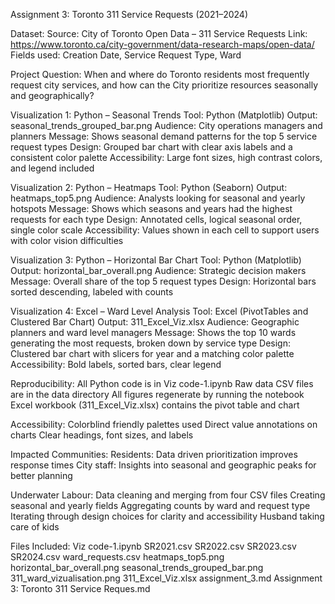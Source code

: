 Assignment 3: Toronto 311 Service Requests (2021–2024)

Dataset:
Source: City of Toronto Open Data – 311 Service Requests
Link: https://www.toronto.ca/city-government/data-research-maps/open-data/
Fields used: Creation Date, Service Request Type, Ward

Project Question:
When and where do Toronto residents most frequently request city services, and how can the City prioritize resources seasonally and geographically?

Visualization 1: Python – Seasonal Trends
Tool: Python (Matplotlib)
Output: seasonal_trends_grouped_bar.png
Audience: City operations managers and planners
Message: Shows seasonal demand patterns for the top 5 service request types
Design: Grouped bar chart with clear axis labels and a consistent color palette
Accessibility: Large font sizes, high contrast colors, and legend included

Visualization 2: Python – Heatmaps
Tool: Python (Seaborn)
Output: heatmaps_top5.png
Audience: Analysts looking for seasonal and yearly hotspots
Message: Shows which seasons and years had the highest requests for each type
Design: Annotated cells, logical seasonal order, single color scale
Accessibility: Values shown in each cell to support users with color vision difficulties

Visualization 3: Python – Horizontal Bar Chart
Tool: Python (Matplotlib)
Output: horizontal_bar_overall.png
Audience: Strategic decision makers
Message: Overall share of the top 5 request types
Design: Horizontal bars sorted descending, labeled with counts

Visualization 4: Excel – Ward Level Analysis
Tool: Excel (PivotTables and Clustered Bar Chart)
Output: 311_Excel_Viz.xlsx
Audience: Geographic planners and ward level managers
Message: Shows the top 10 wards generating the most requests, broken down by service type
Design: Clustered bar chart with slicers for year and a matching color palette
Accessibility: Bold labels, sorted bars, clear legend

Reproducibility:
All Python code is in Viz code-1.ipynb
Raw data CSV files are in the data directory
All figures regenerate by running the notebook
Excel workbook (311_Excel_Viz.xlsx) contains the pivot table and chart

Accessibility:
Colorblind friendly palettes used
Direct value annotations on charts
Clear headings, font sizes, and labels

Impacted Communities:
Residents: Data driven prioritization improves response times
City staff: Insights into seasonal and geographic peaks for better planning

Underwater Labour:
Data cleaning and merging from four CSV files
Creating seasonal and yearly fields
Aggregating counts by ward and request type
Iterating through design choices for clarity and accessibility
Husband taking care of kids

Files Included:
Viz code-1.ipynb
SR2021.csv
SR2022.csv
SR2023.csv
SR2024.csv
ward_requests.csv
heatmaps_top5.png
horizontal_bar_overall.png
seasonal_trends_grouped_bar.png
311_ward_vizualisation.png
311_Excel_Viz.xlsx
assignment_3.md
Assignment 3: Toronto 311 Service Reques.md